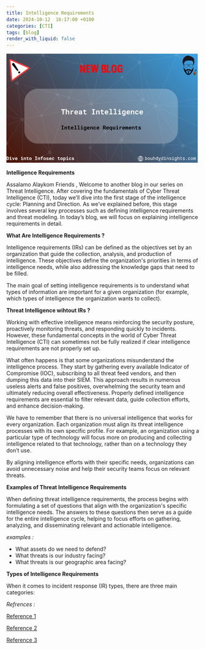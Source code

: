 ```yaml
---
title: Intelligence Requirements
date: 2024-10-12  16:17:00 +0100
categories: [CTI]
tags: [blog]
render_with_liquid: false
---
```

![Desktop View](/media/IR.png)

**Intelligence Requirements**

Assalamo Alaykom Friends , Welcome to another blog in our series on Threat Intelligence. After covering the fundamentals of Cyber Threat Intelligence (CTI), 
today we’ll dive into the first stage of the intelligence cycle: Planning and Direction. As we’ve explained before, this stage involves several key processes such as defining intelligence requirements and threat modeling. In today’s blog, 
we will focus on explaining intelligence requirements in detail. 

**What Are Intelligence Requirements ?**

Intelligence requirements (IRs) can be defined as the objectives set by an organization that guide the collection, analysis, and production of intelligence. These objectives define the organization's priorities in terms of intelligence needs, while also addressing the knowledge gaps that need to be filled.

The main goal of setting intelligence requirements is to understand what types of information are important for a given organization (for example, which types of intelligence the organization wants to collect).

**Threat Intelligence wihtout IRs ?**

Working with effective intelligence means reinforcing the security posture, proactively monitoring threats, and responding quickly to incidents. However, these fundamental concepts in the world of Cyber Threat Intelligence (CTI) can sometimes not be fully realized if clear intelligence requirements are not properly set up.

What often happens is that some organizations misunderstand the intelligence process. They start by gathering every available Indicator of Compromise (IOC), subscribing to all threat feed vendors, and then dumping this data into their SIEM. This approach results in numerous useless alerts and false positives, overwhelming the security team and ultimately reducing overall effectiveness. Properly defined intelligence requirements are essential to filter relevant data, guide collection efforts, and enhance decision-making.

We have to remember that there is no universal intelligence that works for every organization. Each organization must align its threat intelligence processes with its own specific profile. For example, an organization using a particular type of technology will focus more on producing and collecting intelligence related to that technology, rather than on a technology they don’t use.

By aligning intelligence efforts with their specific needs, organizations can avoid unnecessary noise and help their security teams focus on relevant threats.


**Examples of Threat Intelligence Requirements**

When defining threat intelligence requirements, the process begins with formulating a set of questions that align with the organization's specific intelligence needs. The answers to these questions then serve as a guide for the entire intelligence cycle, helping to focus efforts on gathering, analyzing, and disseminating relevant and actionable intelligence.

*examples :*
* What assets do we need to defend?
* What threats is our industry facing?
* What threats is our geographic area facing?




**Types of Intelligence Requirements**

When it comes to incident response (IR) types, there are three main categories:
































































*Refrences :*

[Reference 1](https://isc.sans.edu/diary/Defining+Threat+Intelligence+Requirements/21519)

[Reference 2](https://www.youtube.com/watch?v=PL4d3Gqr1vY)

[Reference 3](https://warnerchad.medium.com/intelligence-requirements-in-cti-c81724a1c7a2)

